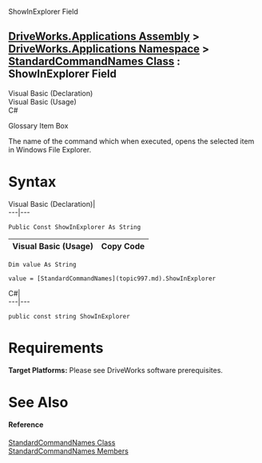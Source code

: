 ShowInExplorer Field   
  
[DriveWorks.Applications Assembly](topic13.md) > [DriveWorks.Applications Namespace](topic16.md) > [StandardCommandNames Class](topic997.md) : ShowInExplorer Field  
---  
  
Visual Basic (Declaration)    
Visual Basic (Usage)    
C# 

Glossary Item Box

The name of the command which when executed, opens the selected item in Windows File Explorer. 

# Syntax

Visual Basic (Declaration)|   
---|---  
      
    
    Public Const ShowInExplorer As String  
  
Visual Basic (Usage)| Copy Code  
---|---  
      
    
    Dim value As String
     
    value = [StandardCommandNames](topic997.md).ShowInExplorer  
  
C#|   
---|---  
      
    
    public const string ShowInExplorer  
  
# Requirements

**Target Platforms:** Please see DriveWorks software prerequisites.

# See Also

#### Reference

[StandardCommandNames Class](topic997.md)   
[StandardCommandNames Members](topic998.md)


